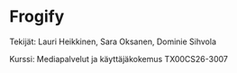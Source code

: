 # Frogify

Tekijät: Lauri Heikkinen, Sara Oksanen, Dominie Sihvola

Kurssi: Mediapalvelut ja käyttäjäkokemus TX00CS26-3007
